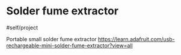# Solder fume extractor
#self/project

Portable small solder fume extractor
https://learn.adafruit.com/usb-rechargeable-mini-solder-fume-extractor?view=all